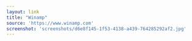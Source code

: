 ```yaml
---
layout: link
title: "Winamp"
source: 'https://www.winamp.com'
screenshot: 'screenshots/d6e8f145-1f53-4138-a439-764285292af2.jpg'
---
```


